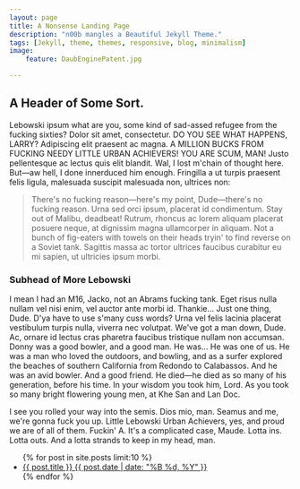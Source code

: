 ```yaml
---
layout: page
title: A Nonsense Landing Page
description: "n00b mangles a Beautiful Jekyll Theme."
tags: [Jekyll, theme, themes, responsive, blog, minimalism]
image:
    feature: DaubEnginePatent.jpg

---
```


## A Header of Some Sort. 
Lebowski ipsum what are you, some kind of sad-assed refugee from the fucking sixties? Dolor sit amet, consectetur. DO YOU SEE WHAT HAPPENS, LARRY? Adipiscing elit praesent ac magna. A MILLION BUCKS FROM FUCKING NEEDY LITTLE URBAN ACHIEVERS! YOU ARE SCUM, MAN! Justo pellentesque ac lectus quis elit blandit. Wal, I lost m'chain of thought here. But—aw hell, I done innerduced him enough. Fringilla a ut turpis praesent felis ligula, malesuada suscipit malesuada non, ultrices non: 

> There's no fucking reason—here's my point, Dude—there's no fucking reason. Urna sed orci ipsum, placerat id condimentum. Stay out of Malibu, deadbeat! Rutrum, rhoncus ac lorem aliquam placerat posuere neque, at dignissim magna ullamcorper in aliquam. Not a bunch of fig-eaters with towels on their heads tryin' to find reverse on a Soviet tank. Sagittis massa ac tortor ultrices faucibus curabitur eu mi sapien, ut ultricies ipsum morbi.

### Subhead of More Lebowski

I mean I had an M16, Jacko, not an Abrams fucking tank. Eget risus nulla nullam vel nisi enim, vel auctor ante morbi id. Thankie… Just one thing, Dude. D'ya have to use s'many cuss words? Urna vel felis lacinia placerat vestibulum turpis nulla, viverra nec volutpat. We've got a man down, Dude. Ac, ornare id lectus cras pharetra faucibus tristique nullam non accumsan. Donny was a good bowler, and a good man. He was… He was one of us. He was a man who loved the outdoors, and bowling, and as a surfer explored the beaches of southern California from Redondo to Calabassos. And he was an avid bowler. And a good friend. He died—he died as so many of his generation, before his time. In your wisdom you took him, Lord. As you took so many bright flowering young men, at Khe San and Lan Doc.

I see you rolled your way into the semis. Dios mio, man. Seamus and me, we're gonna fuck you up.  Little Lebowski Urban Achievers, yes, and proud we are of all of them. Fuckin' A. It's a complicated case, Maude. Lotta ins. Lotta outs. And a lotta strands to keep in my head, man.

<ul class="post-list">
{% for post in site.posts limit:10 %} 
  <li><article><a href="{{ site.url }}{{ post.url }}">{{ post.title }} <span class="entry-date"><time datetime="{{ post.date | date_to_xmlschema }}">{{ post.date | date: "%B %d, %Y" }}</time></span></a></article></li>
{% endfor %}
</ul>